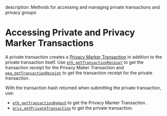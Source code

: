 description: Methods for accessing and managing private transactions and privacy groups
<!--- END of page meta data -->

# Accessing Private and Privacy Marker Transactions 

A private transaction creates a [Privacy Marker Transaction](../../../Explanation/Privacy/Private-Transaction-Processing.md) in addition to the private transaction itself. 
Use [`eth_getTransactionReceipt`](../../../Reference/Pantheon-API-Methods.md#eth_gettransactionreceipt) to 
get the transaction receipt for the Privacy Maker Transaction and [`eea_getTransactionReceipt`](../../../Reference/Pantheon-API-Methods.md#eea_gettransactionreceipt) 
to get the transaction receipt for the private transaction. 

With the transaction hash returned when submitting the private transaction, use: 

* [`eth_getTransactionByHash`](../../../Reference/Pantheon-API-Methods.md#eth_gettransactionbyhash) to 
get the Privacy Marker Transaction . 
* [`priv_getPrivateTransaction`](../../../Reference/Pantheon-API-Methods.md#priv_getprivatetransaction) 
to get the private transaction. 
